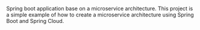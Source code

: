 Spring boot application base on a microservice architecture. This project is a simple example of how to create a microservice architecture using Spring Boot and Spring Cloud.